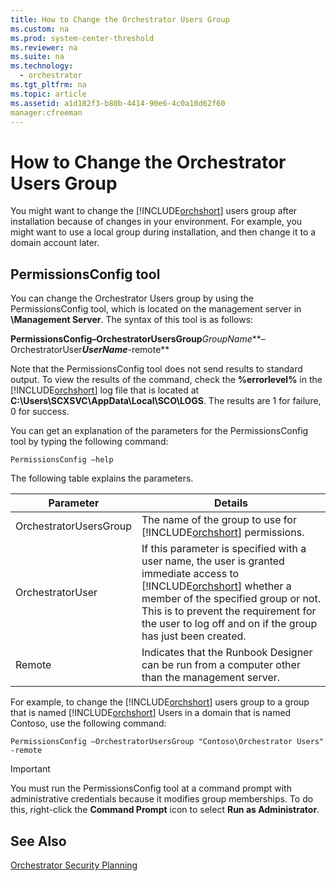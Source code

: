 ```yaml
---
title: How to Change the Orchestrator Users Group
ms.custom: na
ms.prod: system-center-threshold
ms.reviewer: na
ms.suite: na
ms.technology: 
  - orchestrator
ms.tgt_pltfrm: na
ms.topic: article
ms.assetid: a1d182f3-b80b-4414-90e6-4c0a10d62f60
manager:cfreeman
---
```

# How to Change the Orchestrator Users Group
You might want to change the [!INCLUDE[orchshort](../../om/manage/includes/orchshort_md.md)] users group after installation because of changes in your environment. For example, you might want to use a local group during installation, and then change it to a domain account later.  
  
## PermissionsConfig tool  
You can change the Orchestrator Users group by using the PermissionsConfig tool, which is located on the management server in **<InstallDir>\\Management Server**. The syntax of this tool is as follows:  
  
**PermissionsConfig–OrchestratorUsersGroup***GroupName***–OrchestratorUser***UserName***\-remote**  
  
Note that the PermissionsConfig tool does not send results to standard output. To view the results of the command, check the **%errorlevel%** in the [!INCLUDE[orchshort](../../om/manage/includes/orchshort_md.md)] log file that is located at **C:\\Users\\SCXSVC\\AppData\\Local\\SCO\\LOGS**. The results are 1 for failure, 0 for success.  
  
You can get an explanation of the parameters for the PermissionsConfig tool by typing the following command:  
  
```  
PermissionsConfig –help  
```  
  
The following table explains the parameters.  
  
|Parameter|Details|  
|-------------|-----------|  
|OrchestratorUsersGroup|The name of the group to use for [!INCLUDE[orchshort](../../om/manage/includes/orchshort_md.md)] permissions.|  
|OrchestratorUser|If this parameter is specified with a user name, the user is granted immediate access to [!INCLUDE[orchshort](../../om/manage/includes/orchshort_md.md)] whether a member of the specified group or not. This is to prevent the requirement for the user to log off and on if the group has just been created.|  
|Remote|Indicates that the Runbook Designer can be run from a computer other than the management server.|  
  
For example, to change the [!INCLUDE[orchshort](../../om/manage/includes/orchshort_md.md)] users group to a group that is named [!INCLUDE[orchshort](../../om/manage/includes/orchshort_md.md)] Users in a domain that is named Contoso, use the following command:  
  
```  
PermissionsConfig –OrchestratorUsersGroup "Contoso\Orchestrator Users" -remote  
```  
  
> [!IMPORTANT]  
> You must run the PermissionsConfig tool at a command prompt with administrative credentials because it modifies group memberships. To do this, right\-click the **Command Prompt** icon to select **Run as Administrator**.  
  
## See Also  
[Orchestrator Security Planning](assetId:///358c5344-8649-4d40-a53c-37f8e70e58f6)  
  
